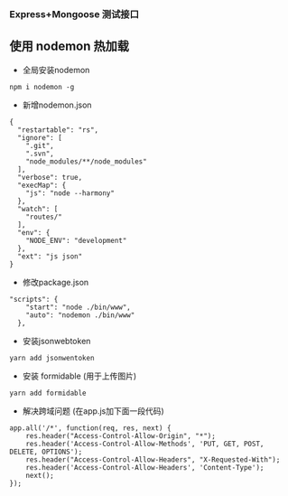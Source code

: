 ### Express+Mongoose 测试接口

## 使用 nodemon 热加载

- 全局安装nodemon
```$xslt
npm i nodemon -g
```
- 新增nodemon.json
```$xslt
{
  "restartable": "rs",
  "ignore": [
    ".git",
    ".svn",
    "node_modules/**/node_modules"
  ],
  "verbose": true,
  "execMap": {
    "js": "node --harmony"
  },
  "watch": [
    "routes/"
  ],
  "env": {
    "NODE_ENV": "development"
  },
  "ext": "js json"
}
```

- 修改package.json
```$xslt
"scripts": {
    "start": "node ./bin/www",
    "auto": "nodemon ./bin/www"
  },
```

- 安装jsonwebtoken
```$xslt
yarn add jsonwentoken
```
- 安装 formidable (用于上传图片)
```$xslt
yarn add formidable
```
- 解决跨域问题 (在app.js加下面一段代码)
```$xslt
app.all('/*', function(req, res, next) {
    res.header("Access-Control-Allow-Origin", "*");
    res.header('Access-Control-Allow-Methods', 'PUT, GET, POST, DELETE, OPTIONS');
    res.header("Access-Control-Allow-Headers", "X-Requested-With");
    res.header('Access-Control-Allow-Headers', 'Content-Type');
    next();
});
```
